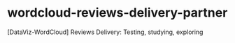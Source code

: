 # wordcloud-reviews-delivery-partner
[DataViz-WordCloud] Reviews Delivery: Testing, studying, exploring
